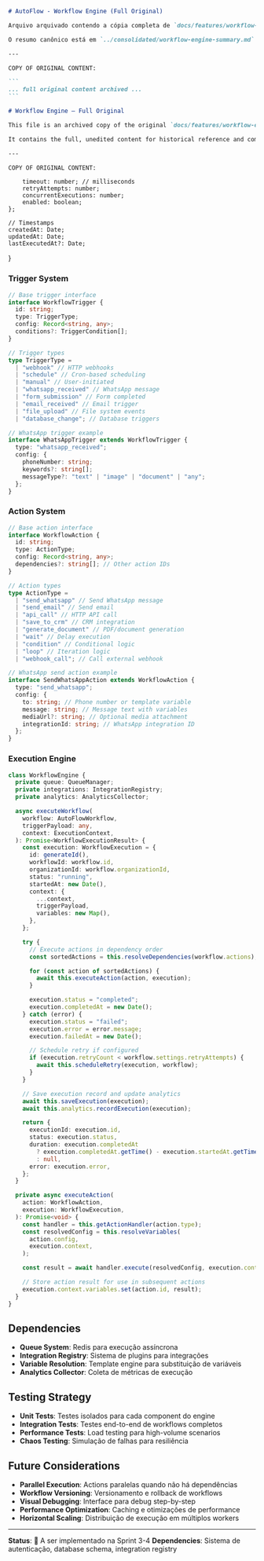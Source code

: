````markdown
# AutoFlow - Workflow Engine (Full Original)

Arquivo arquivado contendo a cópia completa de `docs/features/workflow-engine.md` antes da consolidação.

O resumo canônico está em `../consolidated/workflow-engine-summary.md`.

---

COPY OF ORIGINAL CONTENT:

```
... full original content archived ...
```
````

```markdown
# Workflow Engine — Full Original

This file is an archived copy of the original `docs/features/workflow-engine.md` prior to consolidation.

It contains the full, unedited content for historical reference and compliance. The active, canonical summary lives at `../consolidated/workflow-engine-summary.md`.

---

COPY OF ORIGINAL CONTENT:
```

        timeout: number; // milliseconds
        retryAttempts: number;
        concurrentExecutions: number;
        enabled: boolean;
    };

    // Timestamps
    createdAt: Date;
    updatedAt: Date;
    lastExecutedAt?: Date;

}

### Trigger System

```typescript
// Base trigger interface
interface WorkflowTrigger {
  id: string;
  type: TriggerType;
  config: Record<string, any>;
  conditions?: TriggerCondition[];
}

// Trigger types
type TriggerType =
  | "webhook" // HTTP webhooks
  | "schedule" // Cron-based scheduling
  | "manual" // User-initiated
  | "whatsapp_received" // WhatsApp message
  | "form_submission" // Form completed
  | "email_received" // Email trigger
  | "file_upload" // File system events
  | "database_change"; // Database triggers

// WhatsApp trigger example
interface WhatsAppTrigger extends WorkflowTrigger {
  type: "whatsapp_received";
  config: {
    phoneNumber: string;
    keywords?: string[];
    messageType?: "text" | "image" | "document" | "any";
  };
}
```

### Action System

```typescript
// Base action interface
interface WorkflowAction {
  id: string;
  type: ActionType;
  config: Record<string, any>;
  dependencies?: string[]; // Other action IDs
}

// Action types
type ActionType =
  | "send_whatsapp" // Send WhatsApp message
  | "send_email" // Send email
  | "api_call" // HTTP API call
  | "save_to_crm" // CRM integration
  | "generate_document" // PDF/document generation
  | "wait" // Delay execution
  | "condition" // Conditional logic
  | "loop" // Iteration logic
  | "webhook_call"; // Call external webhook

// WhatsApp send action example
interface SendWhatsAppAction extends WorkflowAction {
  type: "send_whatsapp";
  config: {
    to: string; // Phone number or template variable
    message: string; // Message text with variables
    mediaUrl?: string; // Optional media attachment
    integrationId: string; // WhatsApp integration ID
  };
}
```

### Execution Engine

```typescript
class WorkflowEngine {
  private queue: QueueManager;
  private integrations: IntegrationRegistry;
  private analytics: AnalyticsCollector;

  async executeWorkflow(
    workflow: AutoFlowWorkflow,
    triggerPayload: any,
    context: ExecutionContext,
  ): Promise<WorkflowExecutionResult> {
    const execution: WorkflowExecution = {
      id: generateId(),
      workflowId: workflow.id,
      organizationId: workflow.organizationId,
      status: "running",
      startedAt: new Date(),
      context: {
        ...context,
        triggerPayload,
        variables: new Map(),
      },
    };

    try {
      // Execute actions in dependency order
      const sortedActions = this.resolveDependencies(workflow.actions);

      for (const action of sortedActions) {
        await this.executeAction(action, execution);
      }

      execution.status = "completed";
      execution.completedAt = new Date();
    } catch (error) {
      execution.status = "failed";
      execution.error = error.message;
      execution.failedAt = new Date();

      // Schedule retry if configured
      if (execution.retryCount < workflow.settings.retryAttempts) {
        await this.scheduleRetry(execution, workflow);
      }
    }

    // Save execution record and update analytics
    await this.saveExecution(execution);
    await this.analytics.recordExecution(execution);

    return {
      executionId: execution.id,
      status: execution.status,
      duration: execution.completedAt
        ? execution.completedAt.getTime() - execution.startedAt.getTime()
        : null,
      error: execution.error,
    };
  }

  private async executeAction(
    action: WorkflowAction,
    execution: WorkflowExecution,
  ): Promise<void> {
    const handler = this.getActionHandler(action.type);
    const resolvedConfig = this.resolveVariables(
      action.config,
      execution.context,
    );

    const result = await handler.execute(resolvedConfig, execution.context);

    // Store action result for use in subsequent actions
    execution.context.variables.set(action.id, result);
  }
}
```

## Dependencies

- **Queue System**: Redis para execução assíncrona
- **Integration Registry**: Sistema de plugins para integrações
- **Variable Resolution**: Template engine para substituição de variáveis
- **Analytics Collector**: Coleta de métricas de execução

## Testing Strategy

- **Unit Tests**: Testes isolados para cada component do engine
- **Integration Tests**: Testes end-to-end de workflows completos
- **Performance Tests**: Load testing para high-volume scenarios
- **Chaos Testing**: Simulação de falhas para resiliência

## Future Considerations

- **Parallel Execution**: Actions paralelas quando não há dependências
- **Workflow Versioning**: Versionamento e rollback de workflows
- **Visual Debugging**: Interface para debug step-by-step
- **Performance Optimization**: Caching e otimizações de performance
- **Horizontal Scaling**: Distribuição de execução em múltiplos workers

---

**Status**: 🔄 A ser implementado na Sprint 3-4
**Dependencies**: Sistema de autenticação, database schema, integration registry

```

```

```

```
